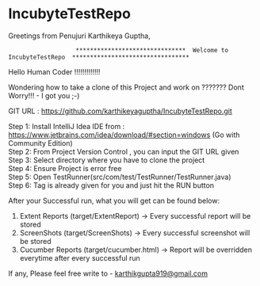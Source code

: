 # IncubyteTestRepo
Greetings from Penujuri Karthikeya Guptha,

                       *******************************  Welcome to IncubyteTestRepo  *********************************

Hello Human Coder !!!!!!!!!!!!!

Wondering how to take a clone of this Project and work on ??????? Dont Worry!!! - I got you ;-)

GIT URL : https://github.com/karthikeyaguptha/IncubyteTestRepo.git

Step 1: Install IntelliJ Idea IDE from : https://www.jetbrains.com/idea/download/#section=windows (Go with Community Edition) </br>
Step 2: From Project Version Control , you can input the GIT URL given </br> 
Step 3: Select directory where you have to clone the project </br> 
Step 4: Ensure Project is error free </br>
Step 5: Open TestRunner(src/com/test/TestRunner/TestRunner.java) </br>
Step 6: Tag is already given for you and just hit the RUN button </br>

After your Successful run, what you will get can be found below:
1. Extent Reports (target/ExtentReport) -> Every successful report will be stored
2. ScreenShots (target/ScreenShots) -> Every successful screenshot will be stored
3. Cucumber Reports (target/cucumber.html) -> Report will be overridden everytime after every successful run

If any, Please feel free write to - karthikgupta919@gmail.com

